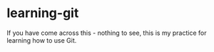 # learning-git

If you have come across this - nothing to see, this is my practice for learning how to use Git.
